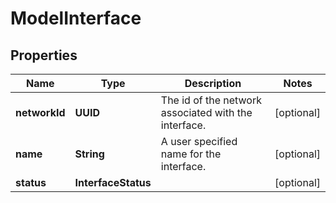 

# ModelInterface


## Properties

| Name | Type | Description | Notes |
|------------ | ------------- | ------------- | -------------|
|**networkId** | **UUID** | The id of the network associated with the interface. |  [optional] |
|**name** | **String** | A user specified name for the interface. |  [optional] |
|**status** | **InterfaceStatus** |  |  [optional] |



